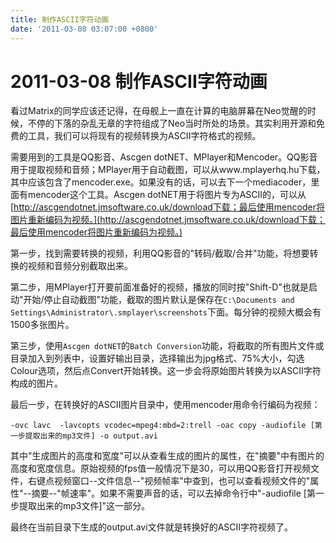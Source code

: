 ```yaml
---
title: 制作ASCII字符动画
date: '2011-03-08 03:07:00 +0800'
---
```


# 2011-03-08  制作ASCII字符动画

看过Matrix的同学应该还记得，在母舰上一直在计算的电脑屏幕在Neo觉醒的时候，不停的下落的杂乱无章的字符组成了Neo当时所处的场景。其实利用开源和免费的工具，我们可以将现有的视频转换为ASCII字符格式的视频。

需要用到的工具是QQ影音、Ascgen dotNET、MPlayer和Mencoder。QQ影音用于提取视频和音频；MPlayer用于自动截图，可以从www.mplayerhq.hu下载，其中应该包含了mencoder.exe。如果没有的话，可以去下一个mediacoder，里面有mencoder这个工具。Ascgen dotNET用于将图片专为ASCII的，可以从[http://ascgendotnet.jmsoftware.co.uk/download下载；最后使用mencoder将图片重新编码为视频。](http://ascgendotnet.jmsoftware.co.uk/download下载；最后使用mencoder将图片重新编码为视频。)

第一步，找到需要转换的视频，利用QQ影音的"转码/截取/合并"功能，将想要转换的视频和音频分别截取出来。

第二步，用MPlayer打开要前面准备好的视频，播放的同时按"Shift-D"也就是启动"开始/停止自动截图"功能，截取的图片默认是保存在`C:\Documents and Settings\Administrator\.smplayer\screenshots`下面。每分钟的视频大概会有1500多张图片。

第三步，使用`Ascgen dotNET`的`Batch Conversion`功能，将截取的所有图片文件或目录加入到列表中，设置好输出目录，选择输出为jpg格式、75%大小，勾选Colour选项，然后点Convert开始转换。这一步会将原始图片转换为以ASCII字符构成的图片。

最后一步，在转换好的ASCII图片目录中，使用mencoder用命令行编码为视频：

```text
-ovc lavc  -lavcopts vcodec=mpeg4:mbd=2:trell -oac copy -audiofile [第一步提取出来的mp3文件] -o output.avi
```

其中"生成图片的高度和宽度"可以从查看生成的图片的属性，在"摘要"中有图片的高度和宽度信息。原始视频的fps值一般情况下是30，可以用QQ影音打开视频文件，右键点视频窗口--文件信息--"视频帧率"中查到，也可以查看视频文件的"属性"--摘要--"帧速率"。如果不需要声音的话，可以去掉命令行中"-audiofile \[第一步提取出来的mp3文件\]"这一部分。

最终在当前目录下生成的output.avi文件就是转换好的ASCII字符视频了。

